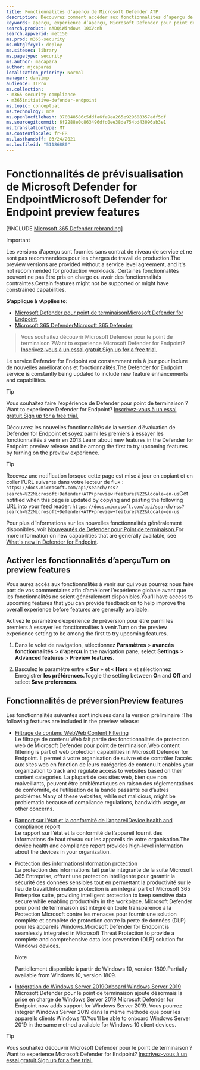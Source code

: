```yaml
---
title: Fonctionnalités d’aperçu de Microsoft Defender ATP
description: Découvrez comment accéder aux fonctionnalités d’aperçu de Microsoft Defender for Endpoint.
keywords: aperçu, expérience d’aperçu, Microsoft Defender pour point de terminaison, fonctionnalités, mises à jour
search.product: eADQiWindows 10XVcnh
search.appverid: met150
ms.prod: m365-security
ms.mktglfcycl: deploy
ms.sitesec: library
ms.pagetype: security
ms.author: macapara
author: mjcaparas
localization_priority: Normal
manager: dansimp
audience: ITPro
ms.collection:
- m365-security-compliance
- m365initiative-defender-endpoint
ms.topic: conceptual
ms.technology: mde
ms.openlocfilehash: 370048586c5ddfa6fa9ea265e929608357adf5df
ms.sourcegitcommit: 6f2288e0c863496dfd0ee38de754bd43096ab3e1
ms.translationtype: MT
ms.contentlocale: fr-FR
ms.lasthandoff: 03/24/2021
ms.locfileid: "51186880"
---
```

# <a name="microsoft-defender-for-endpoint-preview-features"></a><span data-ttu-id="0be72-104">Fonctionnalités de prévisualisation de Microsoft Defender for Endpoint</span><span class="sxs-lookup"><span data-stu-id="0be72-104">Microsoft Defender for Endpoint preview features</span></span>

[!INCLUDE [Microsoft 365 Defender rebranding](../../includes/microsoft-defender.md)]

>[!IMPORTANT]
><span data-ttu-id="0be72-105">Les versions d’aperçu sont fournies sans contrat de niveau de service et ne sont pas recommandées pour les charges de travail de production.</span><span class="sxs-lookup"><span data-stu-id="0be72-105">The preview versions are provided without a service level agreement, and it's not recommended for production workloads.</span></span> <span data-ttu-id="0be72-106">Certaines fonctionnalités peuvent ne pas être pris en charge ou avoir des fonctionnalités contraintes.</span><span class="sxs-lookup"><span data-stu-id="0be72-106">Certain features might not be supported or might have constrained capabilities.</span></span>

<span data-ttu-id="0be72-107">**S’applique à :**</span><span class="sxs-lookup"><span data-stu-id="0be72-107">**Applies to:**</span></span>
- [<span data-ttu-id="0be72-108">Microsoft Defender pour point de terminaison</span><span class="sxs-lookup"><span data-stu-id="0be72-108">Microsoft Defender for Endpoint</span></span>](https://go.microsoft.com/fwlink/p/?linkid=2154037)
- [<span data-ttu-id="0be72-109">Microsoft 365 Defender</span><span class="sxs-lookup"><span data-stu-id="0be72-109">Microsoft 365 Defender</span></span>](https://go.microsoft.com/fwlink/?linkid=2118804)

> <span data-ttu-id="0be72-110">Vous souhaitez découvrir Microsoft Defender pour le point de terminaison ?</span><span class="sxs-lookup"><span data-stu-id="0be72-110">Want to experience Microsoft Defender for Endpoint?</span></span> [<span data-ttu-id="0be72-111">Inscrivez-vous à un essai gratuit.</span><span class="sxs-lookup"><span data-stu-id="0be72-111">Sign up for a free trial.</span></span>](https://www.microsoft.com/microsoft-365/windows/microsoft-defender-atp?ocid=docs-wdatp-exposedapis-abovefoldlink)


<span data-ttu-id="0be72-112">Le service Defender for Endpoint est constamment mis à jour pour inclure de nouvelles améliorations et fonctionnalités.</span><span class="sxs-lookup"><span data-stu-id="0be72-112">The Defender for Endpoint service is constantly being updated to include new feature enhancements and capabilities.</span></span>

> [!TIP]
> <span data-ttu-id="0be72-113">Vous souhaitez faire l’expérience de Defender pour point de terminaison ?</span><span class="sxs-lookup"><span data-stu-id="0be72-113">Want to experience Defender for Endpoint?</span></span> [<span data-ttu-id="0be72-114">Inscrivez-vous à un essai gratuit.</span><span class="sxs-lookup"><span data-stu-id="0be72-114">Sign up for a free trial.</span></span>](https://www.microsoft.com/microsoft-365/windows/microsoft-defender-atp?ocid=docs-wdatp-preview-abovefoldlink)

<span data-ttu-id="0be72-115">Découvrez les nouvelles fonctionnalités de la version d’évaluation de Defender for Endpoint et soyez parmi les premiers à essayer les fonctionnalités à venir en 2013.</span><span class="sxs-lookup"><span data-stu-id="0be72-115">Learn about new features in the Defender for Endpoint preview release and be among the first to try upcoming features by turning on the preview experience.</span></span>

>[!TIP]
><span data-ttu-id="0be72-116">Recevez une notification lorsque cette page est mise à jour en copiant et en coller l’URL suivante dans votre lecteur de flux : `https://docs.microsoft.com/api/search/rss?search=%22Microsoft+Defender+ATP+preview+features%22&locale=en-us`</span><span class="sxs-lookup"><span data-stu-id="0be72-116">Get notified when this page is updated by copying and pasting the following URL into your feed reader: `https://docs.microsoft.com/api/search/rss?search=%22Microsoft+Defender+ATP+preview+features%22&locale=en-us`</span></span>

<span data-ttu-id="0be72-117">Pour plus d’informations sur les nouvelles fonctionnalités généralement disponibles, voir [Nouveautés de Defender pour Point de terminaison.](whats-new-in-microsoft-defender-atp.md)</span><span class="sxs-lookup"><span data-stu-id="0be72-117">For more information on new capabilities that are generally available, see [What's new in Defender for Endpoint](whats-new-in-microsoft-defender-atp.md).</span></span>

## <a name="turn-on-preview-features"></a><span data-ttu-id="0be72-118">Activer les fonctionnalités d’aperçu</span><span class="sxs-lookup"><span data-stu-id="0be72-118">Turn on preview features</span></span>

<span data-ttu-id="0be72-119">Vous aurez accès aux fonctionnalités à venir sur qui vous pourrez nous faire part de vos commentaires afin d’améliorer l’expérience globale avant que les fonctionnalités ne soient généralement disponibles.</span><span class="sxs-lookup"><span data-stu-id="0be72-119">You'll have access to upcoming features that you can provide feedback on to help improve the overall experience before features are generally available.</span></span>

<span data-ttu-id="0be72-120">Activez le paramètre d’expérience de préversion pour être parmi les premiers à essayer les fonctionnalités à venir.</span><span class="sxs-lookup"><span data-stu-id="0be72-120">Turn on the preview experience setting to be among the first to try upcoming features.</span></span>

1. <span data-ttu-id="0be72-121">Dans le volet de navigation, sélectionnez **Paramètres**  >  **avancés fonctionnalités**  >  **d’aperçu.**</span><span class="sxs-lookup"><span data-stu-id="0be72-121">In the navigation pane, select **Settings** > **Advanced features** > **Preview features**.</span></span>

2. <span data-ttu-id="0be72-122">Basculez le paramètre entre **« Sur** » et « **Hors** » et sélectionnez Enregistrer **les préférences.**</span><span class="sxs-lookup"><span data-stu-id="0be72-122">Toggle the setting between **On** and **Off** and select **Save preferences**.</span></span>

## <a name="preview-features"></a><span data-ttu-id="0be72-123">Fonctionnalités de préversion</span><span class="sxs-lookup"><span data-stu-id="0be72-123">Preview features</span></span>

<span data-ttu-id="0be72-124">Les fonctionnalités suivantes sont incluses dans la version préliminaire :</span><span class="sxs-lookup"><span data-stu-id="0be72-124">The following features are included in the preview release:</span></span>

- [<span data-ttu-id="0be72-125">Filtrage de contenu Web</span><span class="sxs-lookup"><span data-stu-id="0be72-125">Web Content Filtering</span></span>](web-content-filtering.md) <br> <span data-ttu-id="0be72-126">Le filtrage de contenu Web fait partie des fonctionnalités de protection web de Microsoft Defender pour point de terminaison.</span><span class="sxs-lookup"><span data-stu-id="0be72-126">Web content filtering is part of web protection capabilities in Microsoft Defender for Endpoint.</span></span> <span data-ttu-id="0be72-127">Il permet à votre organisation de suivre et de contrôler l’accès aux sites web en fonction de leurs catégories de contenu.</span><span class="sxs-lookup"><span data-stu-id="0be72-127">It enables your organization to track and regulate access to websites based on their content categories.</span></span> <span data-ttu-id="0be72-128">La plupart de ces sites web, bien que non malveillants, peuvent être problématiques en raison des réglementations de conformité, de l’utilisation de la bande passante ou d’autres problèmes.</span><span class="sxs-lookup"><span data-stu-id="0be72-128">Many of these websites, while not malicious, might be problematic because of compliance regulations, bandwidth usage, or other concerns.</span></span>

- [<span data-ttu-id="0be72-129">Rapport sur l’état et la conformité de l’appareil</span><span class="sxs-lookup"><span data-stu-id="0be72-129">Device health and compliance report</span></span>](machine-reports.md) <br/> <span data-ttu-id="0be72-130">Le rapport sur l’état et la conformité de l’appareil fournit des informations de haut niveau sur les appareils de votre organisation.</span><span class="sxs-lookup"><span data-stu-id="0be72-130">The device health and compliance report provides high-level information about the devices in your organization.</span></span>

- [<span data-ttu-id="0be72-131">Protection des informations</span><span class="sxs-lookup"><span data-stu-id="0be72-131">Information protection</span></span>](information-protection-in-windows-overview.md)<BR>
<span data-ttu-id="0be72-132">La protection des informations fait partie intégrante de la suite Microsoft 365 Entreprise, offrant une protection intelligente pour garantir la sécurité des données sensibles tout en permettant la productivité sur le lieu de travail.</span><span class="sxs-lookup"><span data-stu-id="0be72-132">Information protection is an integral part of Microsoft 365 Enterprise suite, providing intelligent protection to keep sensitive data secure while enabling productivity in the workplace.</span></span> <span data-ttu-id="0be72-133">Microsoft Defender pour point de terminaison est intégré en toute transparence à la Protection Microsoft contre les menaces pour fournir une solution complète et complète de protection contre la perte de données (DLP) pour les appareils Windows.</span><span class="sxs-lookup"><span data-stu-id="0be72-133">Microsoft Defender for Endpoint is seamlessly integrated in Microsoft Threat Protection to provide a complete and comprehensive data loss prevention (DLP) solution for Windows devices.</span></span>

    >[!NOTE]
    ><span data-ttu-id="0be72-134">Partiellement disponible à partir de Windows 10, version 1809.</span><span class="sxs-lookup"><span data-stu-id="0be72-134">Partially available from Windows 10, version 1809.</span></span>

- [<span data-ttu-id="0be72-135">Intégration de Windows Server 2019</span><span class="sxs-lookup"><span data-stu-id="0be72-135">Onboard Windows Server 2019</span></span>](https://docs.microsoft.com/microsoft-365/security/defender-endpoint/configure-server-endpoints#windows-server-version-1803-and-windows-server-2019) <BR> <span data-ttu-id="0be72-136">Microsoft Defender pour le point de terminaison ajoute désormais la prise en charge de Windows Server 2019.</span><span class="sxs-lookup"><span data-stu-id="0be72-136">Microsoft Defender for Endpoint now adds support for Windows Server 2019.</span></span> <span data-ttu-id="0be72-137">Vous pourrez intégrer Windows Server 2019 dans la même méthode que pour les appareils clients Windows 10.</span><span class="sxs-lookup"><span data-stu-id="0be72-137">You'll be able to onboard Windows Server 2019 in the same method available for Windows 10 client devices.</span></span>


> [!TIP] 
> <span data-ttu-id="0be72-138">Vous souhaitez découvrir Microsoft Defender pour le point de terminaison ?</span><span class="sxs-lookup"><span data-stu-id="0be72-138">Want to experience Microsoft Defender for Endpoint?</span></span> [<span data-ttu-id="0be72-139">Inscrivez-vous à un essai gratuit.</span><span class="sxs-lookup"><span data-stu-id="0be72-139">Sign up for a free trial.</span></span>](https://www.microsoft.com/microsoft-365/windows/microsoft-defender-atp?ocid=docs-wdatp-preview-belowfoldlink)  
